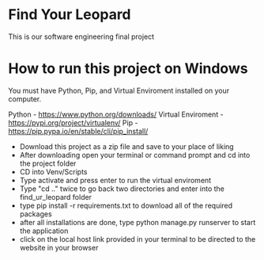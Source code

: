 # Find Your Leopard
This is our software engineering final project

# How to run this project on Windows
You must have Python, Pip, and Virtual Enviroment installed on your computer.

Python - https://www.python.org/downloads/
Virtual Enviroment - https://pypi.org/project/virtualenv/
Pip - https://pip.pypa.io/en/stable/cli/pip_install/

* Download this project as a zip file and save to your place of liking
* After downloading open your terminal or command prompt and cd into the project folder
* CD into Venv/Scripts
* Type activate and press enter to run the virtual enviroment
* Type "cd .." twice to go back two directories and enter into the find_ur_leopard folder
* type pip install -r requirements.txt to download all of the required packages
* after all installations are done, type python manage.py runserver to start the application
* click on the local host link provided in your terminal to be directed to the website in your browser




